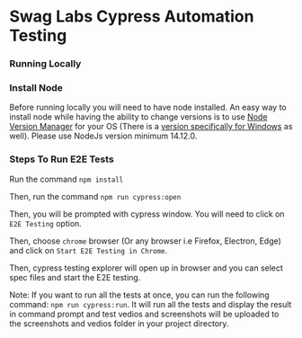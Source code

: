 # Swag Labs Cypress Automation Testing

### Running Locally

### Install Node

Before running locally you will need to have node installed. An easy way to install node while having the ability to change versions is to use [Node Version Manager](https://github.com/nvm-sh/nvm#installing-and-updating) for your OS (There is a [version specifically for Windows](https://github.com/coreybutler/nvm-windows) as well). Please use NodeJs version minimum 14.12.0.


### Steps To Run E2E Tests

Run the command `npm install`

Then, run the command `npm run cypress:open`

Then, you will be prompted with cypress window. You will need to click on `E2E Testing` option.

Then, choose `chrome` browser (Or any browser i.e Firefox, Electron, Edge) and click on `Start E2E Testing in Chrome`.

Then, cypress testing explorer will open up in browser and you can select spec files and start the E2E testing.


Note: If you want to run all the tests at once, you can run the following command: `npm run cypress:run`. It will run all the tests and display the result in command prompt and test vedios and screenshots will be uploaded to the screenshots and vedios folder in your project directory.